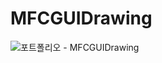 # MFCGUIDrawing
![포트폴리오 - MFCGUIDrawing](https://user-images.githubusercontent.com/100404914/209894726-0b9bca19-f961-4339-8d94-16269b7cfb19.gif)
